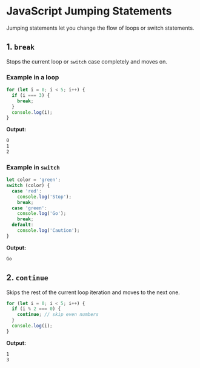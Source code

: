 # JavaScript Jumping Statements

Jumping statements let you change the flow of loops or switch statements.

## 1. `break`

Stops the current loop or `switch` case completely and moves on.

### Example in a loop

```js
for (let i = 0; i < 5; i++) {
  if (i === 3) {
    break;
  }
  console.log(i);
}
```

**Output:**

```txt
0
1
2
```

### Example in `switch`

```js
let color = 'green';
switch (color) {
  case 'red':
    console.log('Stop');
    break;
  case 'green':
    console.log('Go');
    break;
  default:
    console.log('Caution');
}
```

**Output:**

```txt
Go
```

## 2. `continue`

Skips the rest of the current loop iteration and moves to the next one.

```js
for (let i = 0; i < 5; i++) {
  if (i % 2 === 0) {
    continue; // skip even numbers
  }
  console.log(i);
}
```

**Output:**

```txt
1
3
```

